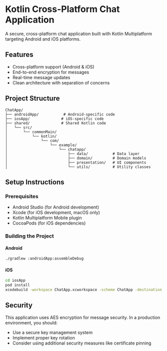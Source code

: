 # Kotlin Cross-Platform Chat Application

A secure, cross-platform chat application built with Kotlin Multiplatform targeting Android and iOS platforms.

## Features

- Cross-platform support (Android & iOS)
- End-to-end encryption for messages
- Real-time message updates
- Clean architecture with separation of concerns

## Project Structure

```
ChatApp/
├── androidApp/           # Android-specific code
├── iosApp/              # iOS-specific code
├── shared/              # Shared Kotlin code
│   └── src/
│       └── commonMain/
│           └── kotlin/
│               └── com/
│                   └── example/
│                       └── chatapp/
│                           ├── data/           # Data layer
│                           ├── domain/         # Domain models
│                           ├── presentation/   # UI components
│                           └── utils/          # Utility classes
```

## Setup Instructions

### Prerequisites

- Android Studio (for Android development)
- Xcode (for iOS development, macOS only)
- Kotlin Multiplatform Mobile plugin
- CocoaPods (for iOS dependencies)

### Building the Project

#### Android
```bash
./gradlew :androidApp:assembleDebug
```

#### iOS
```bash
cd iosApp
pod install
xcodebuild -workspace ChatApp.xcworkspace -scheme ChatApp -destination 'platform=iOS Simulator,name=iPhone 14'
```

## Security

This application uses AES encryption for message security. In a production environment, you should:
- Use a secure key management system
- Implement proper key rotation
- Consider using additional security measures like certificate pinning
